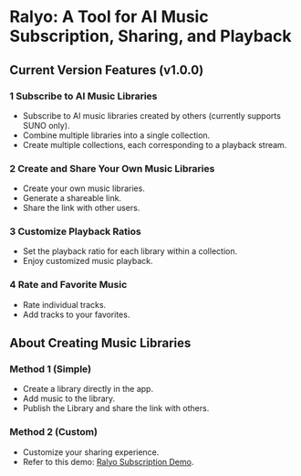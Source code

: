 # Ralyo: A Tool for AI Music Subscription, Sharing, and Playback

## Current Version Features (v1.0.0)

### 1 Subscribe to AI Music Libraries

- Subscribe to AI music libraries created by others (currently supports SUNO only).
- Combine multiple libraries into a single collection.
- Create multiple collections, each corresponding to a playback stream.

### 2 Create and Share Your Own Music Libraries

- Create your own music libraries.
- Generate a shareable link.
- Share the link with other users.

### 3 Customize Playback Ratios

- Set the playback ratio for each library within a collection.
- Enjoy customized music playback.

### 4 Rate and Favorite Music

- Rate individual tracks.
- Add tracks to your favorites.

## About Creating Music Libraries

### Method 1 (Simple)

- Create a library directly in the app.
- Add music to the library.
- Publish the Library and share the link with others.

### Method 2 (Custom)

- Customize your sharing experience.
- Refer to this demo: [Ralyo Subscription Demo](https://github.com/mithyer/ralyo-subscription-demo/blob/main/demo/index).
